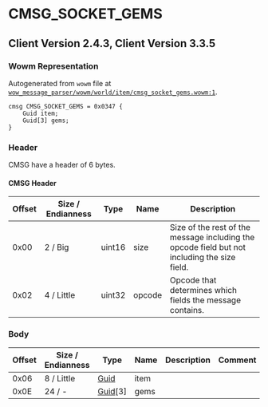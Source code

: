 # CMSG_SOCKET_GEMS

## Client Version 2.4.3, Client Version 3.3.5

### Wowm Representation

Autogenerated from `wowm` file at [`wow_message_parser/wowm/world/item/cmsg_socket_gems.wowm:1`](https://github.com/gtker/wow_messages/tree/main/wow_message_parser/wowm/world/item/cmsg_socket_gems.wowm#L1).
```rust,ignore
cmsg CMSG_SOCKET_GEMS = 0x0347 {
    Guid item;
    Guid[3] gems;
}
```
### Header

CMSG have a header of 6 bytes.

#### CMSG Header

| Offset | Size / Endianness | Type   | Name   | Description |
| ------ | ----------------- | ------ | ------ | ----------- |
| 0x00   | 2 / Big           | uint16 | size   | Size of the rest of the message including the opcode field but not including the size field.|
| 0x02   | 4 / Little        | uint32 | opcode | Opcode that determines which fields the message contains.|

### Body

| Offset | Size / Endianness | Type | Name | Description | Comment |
| ------ | ----------------- | ---- | ---- | ----------- | ------- |
| 0x06 | 8 / Little | [Guid](../spec/packed-guid.md) | item |  |  |
| 0x0E | 24 / - | [Guid](../spec/packed-guid.md)[3] | gems |  |  |

